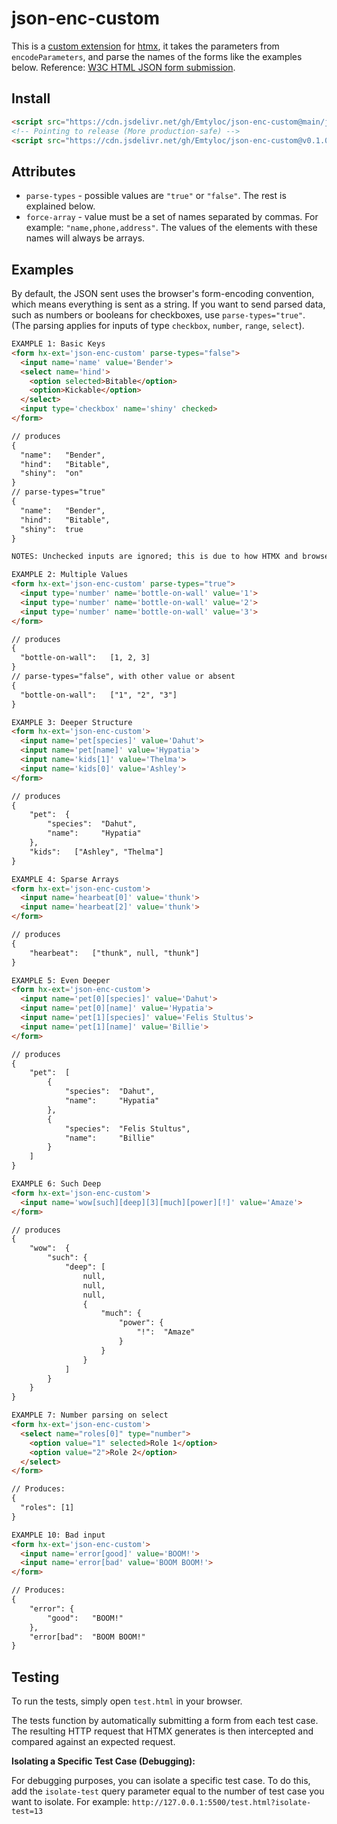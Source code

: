 # json-enc-custom

This is a [custom extension](https://github.com/bigskysoftware/htmx-extensions/tree/main?tab=readme-ov-file#defining-an-extension) for [htmx](https://htmx.org/), it takes the parameters from `encodeParameters`, and parse the names of the forms like the examples below.
Reference: [W3C HTML JSON form submission](https://www.w3.org/TR/html-json-forms/).

## Install

```html
<script src="https://cdn.jsdelivr.net/gh/Emtyloc/json-enc-custom@main/json-enc-custom.js"></script>
<!-- Pointing to release (More production-safe) -->
<script src="https://cdn.jsdelivr.net/gh/Emtyloc/json-enc-custom@v0.1.0/json-enc-custom.js"></script>
```

## Attributes
- `parse-types` - possible values are `"true"` or `"false"`. The rest is explained below.
- `force-array` - value must be a set of names separated by commas. For example: `"name,phone,address"`. The values of the elements with these names will always be arrays.

## Examples

By default, the JSON sent uses the browser's form-encoding convention, which means everything is sent as a string. If you want to send parsed data, such as numbers or booleans for checkboxes, use `parse-types="true"`. (The parsing applies for inputs of type `checkbox`, `number`, `range`, `select`).

```html
EXAMPLE 1: Basic Keys
<form hx-ext='json-enc-custom' parse-types="false">
  <input name='name' value='Bender'>
  <select name='hind'>
    <option selected>Bitable</option>
    <option>Kickable</option>
  </select>
  <input type='checkbox' name='shiny' checked>
</form>

// produces
{
  "name":   "Bender",
  "hind":   "Bitable",
  "shiny":  "on"
}
// parse-types="true"
{
  "name":   "Bender",
  "hind":   "Bitable",
  "shiny":  true   
}

NOTES: Unchecked inputs are ignored; this is due to how HTMX and browsers behave.
```
```html
EXAMPLE 2: Multiple Values
<form hx-ext='json-enc-custom' parse-types="true">
  <input type='number' name='bottle-on-wall' value='1'>
  <input type='number' name='bottle-on-wall' value='2'>
  <input type='number' name='bottle-on-wall' value='3'>
</form>

// produces
{
  "bottle-on-wall":   [1, 2, 3]
}
// parse-types="false", with other value or absent
{
  "bottle-on-wall":   ["1", "2", "3"]
}
```
```html
EXAMPLE 3: Deeper Structure
<form hx-ext='json-enc-custom'>
  <input name='pet[species]' value='Dahut'>
  <input name='pet[name]' value='Hypatia'>
  <input name='kids[1]' value='Thelma'>
  <input name='kids[0]' value='Ashley'>
</form>

// produces
{
    "pet":  {
        "species":  "Dahut",
        "name":     "Hypatia"
    },
    "kids":   ["Ashley", "Thelma"]
}
```

```html
EXAMPLE 4: Sparse Arrays
<form hx-ext='json-enc-custom'>
  <input name='hearbeat[0]' value='thunk'>
  <input name='hearbeat[2]' value='thunk'>
</form>

// produces
{
    "hearbeat":   ["thunk", null, "thunk"]
}
```

```html
EXAMPLE 5: Even Deeper
<form hx-ext='json-enc-custom'>
  <input name='pet[0][species]' value='Dahut'>
  <input name='pet[0][name]' value='Hypatia'>
  <input name='pet[1][species]' value='Felis Stultus'>
  <input name='pet[1][name]' value='Billie'>
</form>

// produces
{
    "pet":  [
        {
            "species":  "Dahut",
            "name":     "Hypatia"
        },
        {
            "species":  "Felis Stultus",
            "name":     "Billie"
        }
    ]
}
```

```html
EXAMPLE 6: Such Deep
<form hx-ext='json-enc-custom'>
  <input name='wow[such][deep][3][much][power][!]' value='Amaze'>
</form>

// produces
{
    "wow":  {
        "such": {
            "deep": [
                null,
                null,
                null,
                {
                    "much": {
                        "power": {
                            "!":  "Amaze"
                        }
                    }
                }
            ]
        }
    }
}
```

```html
EXAMPLE 7: Number parsing on select 
<form hx-ext='json-enc-custom'>
  <select name="roles[0]" type="number">
    <option value="1" selected>Role 1</option>
    <option value="2">Role 2</option>
  </select>
</form>

// Produces:
{
  "roles": [1]
}
```

```html
EXAMPLE 10: Bad input
<form hx-ext='json-enc-custom'>
  <input name='error[good]' value='BOOM!'>
  <input name='error[bad' value='BOOM BOOM!'>
</form>

// Produces:
{
    "error": {
        "good":   "BOOM!"
    },
    "error[bad":  "BOOM BOOM!"
}
```

## Testing

To run the tests, simply open `test.html` in your browser.

The tests function by automatically submitting a form from each test case. The resulting HTTP request that HTMX generates is then intercepted and compared against an expected request.

**Isolating a Specific Test Case (Debugging):**

For debugging purposes, you can isolate a specific test case. To do this, add the `isolate-test` query parameter equal to the number of test case you want to isolate.
For example: `http://127.0.0.1:5500/test.html?isolate-test=13`